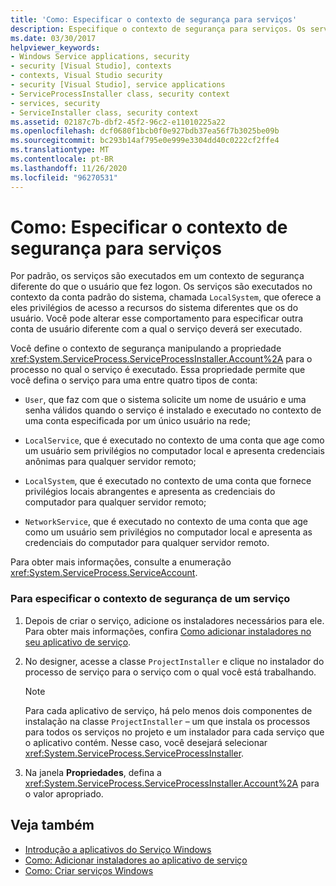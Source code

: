 ```yaml
---
title: 'Como: Especificar o contexto de segurança para serviços'
description: Especifique o contexto de segurança para serviços. Os serviços executados no contexto de conta do sistema padrão têm outros direitos de acesso de recurso do sistema do que o usuário conectado.
ms.date: 03/30/2017
helpviewer_keywords:
- Windows Service applications, security
- security [Visual Studio], contexts
- contexts, Visual Studio security
- security [Visual Studio], service applications
- ServiceProcessInstaller class, security context
- services, security
- ServiceInstaller class, security context
ms.assetid: 02187c7b-dbf2-45f2-96c2-e11010225a22
ms.openlocfilehash: dcf0680f1bcb0f0e927bdb37ea56f7b3025be09b
ms.sourcegitcommit: bc293b14af795e0e999e3304dd40c0222cf2ffe4
ms.translationtype: MT
ms.contentlocale: pt-BR
ms.lasthandoff: 11/26/2020
ms.locfileid: "96270531"
---
```

# <a name="how-to-specify-the-security-context-for-services"></a>Como: Especificar o contexto de segurança para serviços

Por padrão, os serviços são executados em um contexto de segurança diferente do que o usuário que fez logon. Os serviços são executados no contexto da conta padrão do sistema, chamada `LocalSystem`, que oferece a eles privilégios de acesso a recursos do sistema diferentes que os do usuário. Você pode alterar esse comportamento para especificar outra conta de usuário diferente com a qual o serviço deverá ser executado.  
  
 Você define o contexto de segurança manipulando a propriedade <xref:System.ServiceProcess.ServiceProcessInstaller.Account%2A> para o processo no qual o serviço é executado. Essa propriedade permite que você defina o serviço para uma entre quatro tipos de conta:  
  
- `User`, que faz com que o sistema solicite um nome de usuário e uma senha válidos quando o serviço é instalado e executado no contexto de uma conta especificada por um único usuário na rede;  
  
- `LocalService`, que é executado no contexto de uma conta que age como um usuário sem privilégios no computador local e apresenta credenciais anônimas para qualquer servidor remoto;  
  
- `LocalSystem`, que é executado no contexto de uma conta que fornece privilégios locais abrangentes e apresenta as credenciais do computador para qualquer servidor remoto;  
  
- `NetworkService`, que é executado no contexto de uma conta que age como um usuário sem privilégios no computador local e apresenta as credenciais do computador para qualquer servidor remoto.  
  
 Para obter mais informações, consulte a enumeração <xref:System.ServiceProcess.ServiceAccount>.  
  
### <a name="to-specify-the-security-context-for-a-service"></a>Para especificar o contexto de segurança de um serviço  
  
1. Depois de criar o serviço, adicione os instaladores necessários para ele. Para obter mais informações, confira [Como adicionar instaladores no seu aplicativo de serviço](how-to-add-installers-to-your-service-application.md).  
  
2. No designer, acesse a classe `ProjectInstaller` e clique no instalador do processo de serviço para o serviço com o qual você está trabalhando.  
  
    > [!NOTE]
    > Para cada aplicativo de serviço, há pelo menos dois componentes de instalação na classe `ProjectInstaller` – um que instala os processos para todos os serviços no projeto e um instalador para cada serviço que o aplicativo contém. Nesse caso, você desejará selecionar <xref:System.ServiceProcess.ServiceProcessInstaller>.  
  
3. Na janela **Propriedades**, defina a <xref:System.ServiceProcess.ServiceProcessInstaller.Account%2A> para o valor apropriado.  
  
## <a name="see-also"></a>Veja também

- [Introdução a aplicativos do Serviço Windows](introduction-to-windows-service-applications.md)
- [Como: Adicionar instaladores ao aplicativo de serviço](how-to-add-installers-to-your-service-application.md)
- [Como: Criar serviços Windows](how-to-create-windows-services.md)
